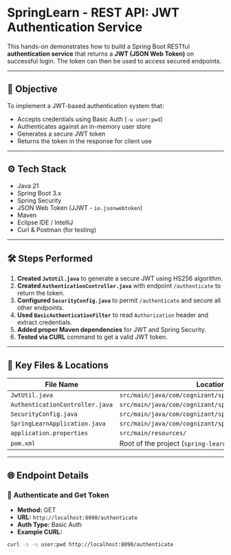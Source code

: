 # SpringLearn - REST API: JWT Authentication Service

This hands-on demonstrates how to build a Spring Boot RESTful **authentication service** that returns a **JWT (JSON Web Token)** on successful login. The token can then be used to access secured endpoints.

---

## 🧪 Objective

To implement a JWT-based authentication system that:
- Accepts credentials using Basic Auth (`-u user:pwd`)
- Authenticates against an in-memory user store
- Generates a secure JWT token
- Returns the token in the response for client use

---

## ⚙️ Tech Stack

- Java 21  
- Spring Boot 3.x  
- Spring Security  
- JSON Web Token (JJWT - `io.jsonwebtoken`)  
- Maven  
- Eclipse IDE / IntelliJ  
- Curl & Postman (for testing)

---

## 🛠️ Steps Performed

1. **Created `JwtUtil.java`** to generate a secure JWT using HS256 algorithm.
2. **Created `AuthenticationController.java`** with endpoint `/authenticate` to return the token.
3. **Configured `SecurityConfig.java`** to permit `/authenticate` and secure all other endpoints.
4. **Used `BasicAuthenticationFilter`** to read `Authorization` header and extract credentials.
5. **Added proper Maven dependencies** for JWT and Spring Security.
6. **Tested via CURL** command to get a valid JWT token.

---

## 📂 Key Files & Locations

| **File Name**                | **Location**                                               |
|-----------------------------|------------------------------------------------------------|
| `JwtUtil.java`              | `src/main/java/com/cognizant/spring_learn/util/`           |
| `AuthenticationController.java` | `src/main/java/com/cognizant/spring_learn/controller/`   |
| `SecurityConfig.java`       | `src/main/java/com/cognizant/spring_learn/config/`         |
| `SpringLearnApplication.java` | `src/main/java/com/cognizant/spring_learn/`              |
| `application.properties`    | `src/main/resources/`                                       |
| `pom.xml`                   | Root of the project (`spring-learn/`)                      |

---

## 🌐 Endpoint Details

### 🔐 **Authenticate and Get Token**

- **Method:** GET  
- **URL:** `http://localhost:8090/authenticate`  
- **Auth Type:** Basic Auth  
- **Example CURL:**
```bash
curl -s -u user:pwd http://localhost:8090/authenticate
